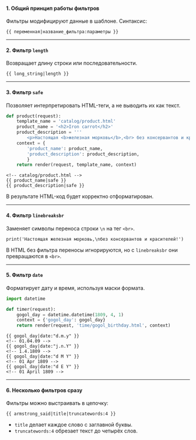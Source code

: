#### **1. Общий принцип работы фильтров**  
Фильтры модифицируют данные в шаблоне. Синтаксис:

`{{ переменная|название_фильтра:параметры }}`

---

#### **2. Фильтр `length`**  
Возвращает длину строки или последовательности.

`{{ long_string|length }}`

---

#### **3. Фильтр `safe`**  
Позволяет интерпретировать HTML-теги, а не выводить их как текст.


```python
def product(request):     
	template_name = 'catalog/product.html'     
	product_name = '<h2>Iron carrot</h2>'     
	product_description = '''
		<p>Настоящая <b>железная морковь</b>,<br> без консервантов и красителей!</p>'''     
	context = {         
		'product_name': product_name,         
		'product_description': product_description,     
		}     
	return render(request, template_name, context)
```


```
<!-- catalog/product.html --> 
{{ product_name|safe }} 
{{ product_description|safe }}
```

В результате HTML-код будет корректно отформатирован.

---

#### **4. Фильтр `linebreaksbr`**  
Заменяет символы переноса строки `\n` на тег `<br>`.

`print('Настоящая железная морковь,\nбез консервантов и красителей!')`

В HTML без фильтра переносы игнорируются, но с `linebreaksbr` они превращаются в `<br>`.

---

#### **5. Фильтр `date`**  
Форматирует дату и время, используя маски формата.

```python
import datetime  

def timer(request):     
	gogol_day = datetime.datetime(1809, 4, 1)     
	context = {'gogol_day': gogol_day}     
	return render(request, 'time/gogol_birthday.html', context)
```


```
{{ gogol_day|date:"d.m.y" }}   
<!-- 01.04.09 --> 
{{ gogol_day|date:"j.n.Y" }}   
<!-- 1.4.1809 --> 
{{ gogol_day|date:"d M Y" }}   
<!-- 01 Apr 1809 --> 
{{ gogol_day|date:"d E Y" }}   
<!-- 01 April 1809 -->
```

---

#### **6. Несколько фильтров сразу**  
Фильтры можно выстраивать в цепочку:

`{{ armstrong_said|title|truncatewords:4 }}`

- `title` делает каждое слово с заглавной буквы.
- `truncatewords:4` обрезает текст до четырёх слов.